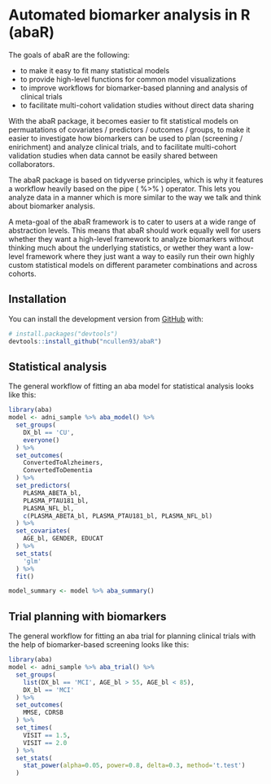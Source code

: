 
<!-- README.md is generated from README.Rmd. Please edit that file -->

# Automated biomarker analysis in R (abaR)

<!-- badges: start -->
<!-- badges: end -->

The goals of abaR are the following:

-   to make it easy to fit many statistical models
-   to provide high-level functions for common model visualizations
-   to improve workflows for biomarker-based planning and analysis of
    clinical trials
-   to facilitate multi-cohort validation studies without direct data
    sharing

With the abaR package, it becomes easier to fit statistical models on
permuatations of covariates / predictors / outcomes / groups, to make it
easier to investigate how biomarkers can be used to plan (screening /
enirichment) and analyze clinical trials, and to facilitate multi-cohort
validation studies when data cannot be easily shared between
collaborators.

The abaR package is based on tidyverse principles, which is why it
features a workflow heavily based on the pipe ( %&gt;% ) operator. This
lets you analyze data in a manner which is more similar to the way we
talk and think about biomarker analysis.

A meta-goal of the abaR framework is to cater to users at a wide range
of abstraction levels. This means that abaR should work equally well for
users whether they want a high-level framework to analyze biomarkers
without thinking much about the underlying statistics, or wether they
want a low-level framework where they just want a way to easily run
their own highly custom statistical models on different parameter
combinations and across cohorts.

## Installation

You can install the development version from
[GitHub](https://github.com/ncullen93/abaR) with:

``` r
# install.packages("devtools")
devtools::install_github("ncullen93/abaR")
```

## Statistical analysis

The general workflow of fitting an aba model for statistical analysis
looks like this:

``` r
library(aba)
model <- adni_sample %>% aba_model() %>%
  set_groups(
    DX_bl == 'CU',
    everyone()
  ) %>%
  set_outcomes(
    ConvertedToAlzheimers,
    ConvertedToDementia
  ) %>%
  set_predictors(
    PLASMA_ABETA_bl,
    PLASMA_PTAU181_bl,
    PLASMA_NFL_bl,
    c(PLASMA_ABETA_bl, PLASMA_PTAU181_bl, PLASMA_NFL_bl)
  ) %>%
  set_covariates(
    AGE_bl, GENDER, EDUCAT
  ) %>%
  set_stats(
    'glm'
  ) %>%
  fit()

model_summary <- model %>% aba_summary()
```

## Trial planning with biomarkers

The general workflow for fitting an aba trial for planning clinical
trials with the help of biomarker-based screening looks like this:

``` r
library(aba)
model <- adni_sample %>% aba_trial() %>%
  set_groups(
    list(DX_bl == 'MCI', AGE_bl > 55, AGE_bl < 85),
    DX_bl == 'MCI'
  ) %>%
  set_outcomes(
    MMSE, CDRSB
  ) %>%
  set_times(
    VISIT == 1.5,
    VISIT == 2.0
  ) %>%
  set_stats(
    stat_power(alpha=0.05, power=0.8, delta=0.3, method='t.test')
  )
```
